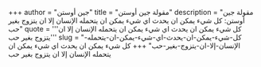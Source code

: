 +++
author = "جين أوستن"
title = "مقولة جين أوستن"
description = "مقولة جين أوستن: كل شيء يمكن ان يحدث اي شيء يمكن ان يتحمله الإنسان إلا ان يتزوج بغير حب"
quote = '''كل شيء يمكن ان يحدث اي شيء يمكن ان يتحمله الإنسان إلا ان يتزوج بغير حب''' 
slug = "كل-شيء-يمكن-ان-يحدث-اي-شيء-يمكن-ان-يتحمله-الإنسان-إلا-ان-يتزوج-بغير-حب"
+++
كل شيء يمكن ان يحدث اي شيء يمكن ان يتحمله الإنسان إلا ان يتزوج بغير حب
